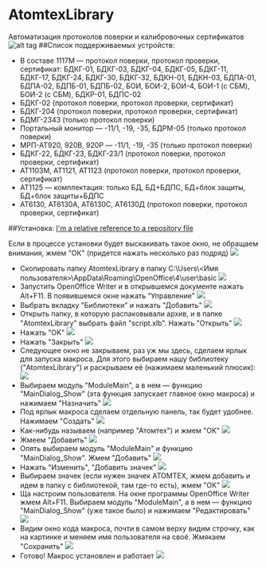# AtomtexLibrary
Автоматизация протоколов поверки и калибровочных сертификатов
![alt tag](sert_template/macro.jpg)
##Список поддерживаемых устройств:

* В составе 1117М — протокол поверки, протокол проверки, сертификат: БДКГ-01, БДКГ-03, БДКГ-04, БДКГ-05, БДКГ-11, БДКГ-17, БДКГ-24, БДКГ-30, БДКГ-32, БДКН-01, БДКН-03, БДПА-01, БДПА-02, БДПБ-01, БДПБ-02, БОИ, БОИ-2, БОИ-4, БОИ-1 (с СБМ), БОИ-2 (с СБМ), БДКР-01, БДПС-02
* БДКГ-02 (протокол поверки, протокол проверки, сертификат) 
* БДКГ-204 (протокол поверки, протокол проверки, сертификат)
* БДМГ-2343 (только протокол поверки)
* Портальный монитор — -11/1, -19, -35, БДРМ-05 (только протокол поверки)
* МРП-АТ920, 920В, 920Р — -11/1, -19, -35 (только протокол поверки)
* БДКГ-22, БДКГ-23, БДКГ-23/1 (протокол поверки, протокол проверки, сертификат)
* АТ1103М, АТ1121, АТ1123 (протокол поверки, протокол проверки, сертификат)
* АТ1125 — комплектация: только БД, БД+БДПС, БД+блок защиты, БД+блок защиты+БДПС
* АТ6130, АТ6130А, АТ6130С, АТ6130Д (протокол поверки, протокол проверки, сертификат)

##Установка:
[I'm a relative reference to a repository file](html/macro.html)


Если в процессе установки будет выскакивать такое окно, не обращаем внимания, жмем "ОК" (придется нажать
        несколько раз подряд)
        ![](imgs/macro/16.jpg)
* Скопировать папку AtomtexLibrary в папку C:\Users\\<Имя
            пользователя>\AppData\Roaming\OpenOffice\4\user\basic
        ![](imgs/macro/18.jpg)
* Запустить OpenOffice Writer и в открывшемся документе нажать Alt+F11. В появившемся окне нажать "Управление"
        ![](imgs/macro/2.jpg)
* Выбрать вкладку "Библиотеки" и нажать "Добавить"
        ![](imgs/macro/3.jpg)
* Открыть папку, в которую распаковывали архив, и в папке "AtomtexLibrary" выбрать файл "script.xlb". Нажать
            "Открыть"
        ![](imgs/macro/19.jpg)
* Нажать "OK"
        ![](imgs/macro/5.jpg)
* Нажать "Закрыть"
        ![](imgs/macro/6.jpg)
* Следующее окно не закрываем, раз уж мы здесь, сделаем ярлык для запуска макроса. Для этого выбираем нашу
            библиотеку
            ("AtomtexLibrary") и раскрываем её (нажимаем маленький плюсик):
        ![](imgs/macro/7.jpg)
* Выбираем модуль "ModuleMain", а в нем &mdash; функцию "MainDialog_Show" (эта функция запускает главное окно
            макроса) и нажимаем "Назначить"
        ![](imgs/macro/9.jpg)
* Под ярлык макроса сделаем отдельную панель, так будет удобнее. Нажимаем "Создать"
        ![](imgs/macro/10.jpg)
* Как-нибудь называем (например "Атомтех") и жмем "ОК"
        ![](imgs/macro/11.jpg)
* Жмеем "Добавить"
        ![](imgs/macro/12.jpg)
* Опять выбираем модуль "ModuleMain" и функцию "MainDialog_Show". Жмем "Добавить"
        ![](imgs/macro/13.jpg)
* Нажать "Изменить", "Добавить значек"
        ![](imgs/macro/14.jpg)
* Выбираем значек (если нужен значек АТОМТЕХ, жмем добавить и идем в папку с библиотекой, там где-то есть),
            жмем "ОК"
        ![](imgs/macro/15.jpg)
* Ща настроим пользователя. На окне программы OpenOffice Writer жмем Alt+F11. Выбираем модуль "ModuleMain",
            а в нем &mdash; функцию "MainDialog_Show" (уже такое было) и нажимаем "Редактировать"
        ![](imgs/macro/20.jpg)
* Видим окно кода макроса, почти в самом верху видим строчку, как на картинке и меняем имя пользователя на
            своё. Жмякаем "Сохранить"
        ![](imgs/macro/21.jpg)
* Готово! Макрос установлен и работает
        ![](imgs/macro/17.jpg)


